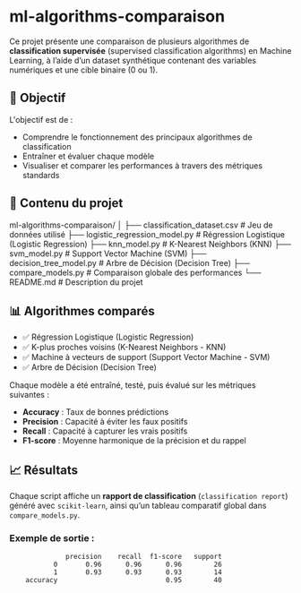 #  ml-algorithms-comparaison

Ce projet présente une comparaison de plusieurs algorithmes de **classification supervisée** (supervised classification algorithms) en Machine Learning, à l’aide d’un dataset synthétique contenant des variables numériques et une cible binaire (0 ou 1).

## 📌 Objectif

L'objectif est de :
- Comprendre le fonctionnement des principaux algorithmes de classification
- Entraîner et évaluer chaque modèle
- Visualiser et comparer les performances à travers des métriques standards

## 📂 Contenu du projet
ml-algorithms-comparaison/ │ ├── classification_dataset.csv # Jeu de données utilisé ├── logistic_regression_model.py # Régression Logistique (Logistic Regression) ├── knn_model.py # K-Nearest Neighbors (KNN) ├── svm_model.py # Support Vector Machine (SVM) ├── decision_tree_model.py # Arbre de Décision (Decision Tree) ├── compare_models.py # Comparaison globale des performances └── README.md # Description du projet


## 📊 Algorithmes comparés

- ✅ Régression Logistique (Logistic Regression)
- ✅ K-plus proches voisins (K-Nearest Neighbors - KNN)
- ✅ Machine à vecteurs de support (Support Vector Machine - SVM)
- ✅ Arbre de Décision (Decision Tree)

Chaque modèle a été entraîné, testé, puis évalué sur les métriques suivantes :
- **Accuracy** : Taux de bonnes prédictions
- **Precision** : Capacité à éviter les faux positifs
- **Recall** : Capacité à capturer les vrais positifs
- **F1-score** : Moyenne harmonique de la précision et du rappel

## 📈 Résultats

Chaque script affiche un **rapport de classification** (`classification report`) généré avec `scikit-learn`, ainsi qu’un tableau comparatif global dans `compare_models.py`.

### Exemple de sortie :
```text
              precision    recall  f1-score   support
           0       0.96      0.96      0.96        26
           1       0.93      0.93      0.93        14
    accuracy                           0.95        40
